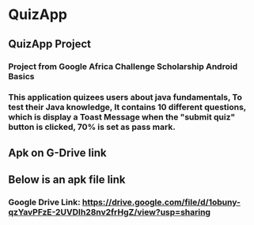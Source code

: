 # QuizApp

## QuizApp Project

### Project from Google Africa Challenge Scholarship Android Basics
### This application quizees users about java fundamentals, To test their Java knowledge, It contains 10 different questions, which is display a Toast Message when the "submit quiz" button is clicked, 70% is set as pass mark.

## Apk on G-Drive link
## Below is an apk file link

### Google Drive Link: https://drive.google.com/file/d/1obuny-qzYavPFzE-2UVDIh28nv2frHgZ/view?usp=sharing


